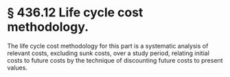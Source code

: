 # § 436.12   Life cycle cost methodology.

The life cycle cost methodology for this part is a systematic analysis of relevant costs, excluding sunk costs, over a study period, relating initial costs to future costs by the technique of discounting future costs to present values.




